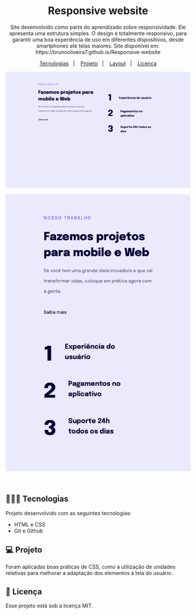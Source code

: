 <h1 align="center"> Responsive website </h1>

<p align="center">
Site  desenvolvido como parte do aprendizado sobre responsividade. Ele apresenta uma estrutura simples. O design é totalmente responsivo, para garantir uma boa experiência de uso em diferentes dispositivos, desde smartphones até telas maiores. Site disponível em: https://brunooliveira7.github.io/Responsive-website
</p>

<p align="center">
  <a href="#-tecnologias">Tecnologias</a>&nbsp;&nbsp;&nbsp;|&nbsp;&nbsp;&nbsp;
  <a href="#-projeto">Projeto</a>&nbsp;&nbsp;&nbsp;|&nbsp;&nbsp;&nbsp;
  <a href="#-layout">Layout</a>&nbsp;&nbsp;&nbsp;|&nbsp;&nbsp;&nbsp;
  <a href="#memo-licença">Licença</a>
</p>

<p align="center">
  <img alt="License" src="https://github.com/brunooliveira7/Responsive-website/blob/main/assets/Layout%201.png">
</p>

<p align="center">
  <img alt="License" src="https://github.com/brunooliveira7/Responsive-website/blob/main/assets/Layout%202.png">
</p>

<br>

## 🧑🏻‍💻 Tecnologias

Projeto desenvolvido com as seguintes tecnologias:

- HTML e CSS
- Git e Github

## 💻 Projeto

Foram aplicadas boas práticas de CSS, como a utilização de unidades relativas para melhorar a adaptação dos elementos à tela do usuário.

## :memo: Licença

Esse projeto está sob a licença MIT.

